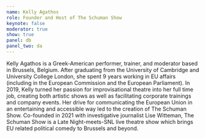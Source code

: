 ```yaml
---
name: Kelly Agathos
role: Founder and Host of The Schuman Show
keynote: false
moderator: true
show: true
panel: db
panel_two: da
---
```


Kelly Agathos is a Greek-American performer, trainer, and moderator based in Brussels, Belgium. After graduating from the University of Cambridge and University College London, she spent 9 years working in EU affairs (including in the European Commission and the European Parliament). In 2019, Kelly turned her passion for improvisational theatre into her full time job, creating both artistic shows as well as facilitating corporate trainings and company events. Her drive for communicating the European Union in an entertaining and accessible way led to the creation of The Schuman Show. Co-founded in 2021 with investigative journalist Lise Witteman, The Schuman Show is a Late Night-meets-SNL live theatre show which brings EU related political comedy to Brussels and beyond.
